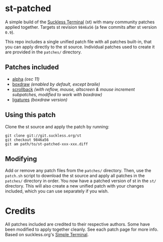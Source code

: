 # st-patched

A simple build of the [Suckless Terminal](https://st.suckless.org) (st) with many community patches applied together.
Targets st revision `9846a56` (a few commits after st version `0.9`).

This repo includes a single unified patch file with all patches built-in, that you can apply directly to the st source.
Individual patches used to create it are provided in the `patches/` directory.

## Patches included

- [alpha](https://st.suckless.org/patches/alpha/) _(osc 11)_
- [boxdraw](https://st.suckless.org/patches/boxdraw/) _(enabled by default, except braile)_
- [scrollback](https://st.suckless.org/patches/scrollback/) _(with reflow, mouse, altscreen & mouse increment subpatches, modified to work with boxdraw)_
- [ligatures](https://st.suckless.org/patches/ligatures/) _(boxdraw version)_

## Using this patch

Clone the st source and apply the patch by running:
```
git clone git://git.suckless.org/st
git checkout 9846a56
git am path/to/st-patched-xxx-xxx.diff
```

## Modifying

Add or remove any patch files from the `patches/` directory.
Then, use the `patch.sh` script to download the st source and apply all patches in the `patches/` directory in order.
You now have a patched version of st in the `st/` directory.
This will also create a new unified patch with your changes included, which you can use separately if you wish.

# Credits

All patches included are credited to their respective authors.
Some have been modified to apply together cleanly.
See each patch page for more info.
Based on suckless.org's [Simple Terminal](https://st.suckless.org/).
